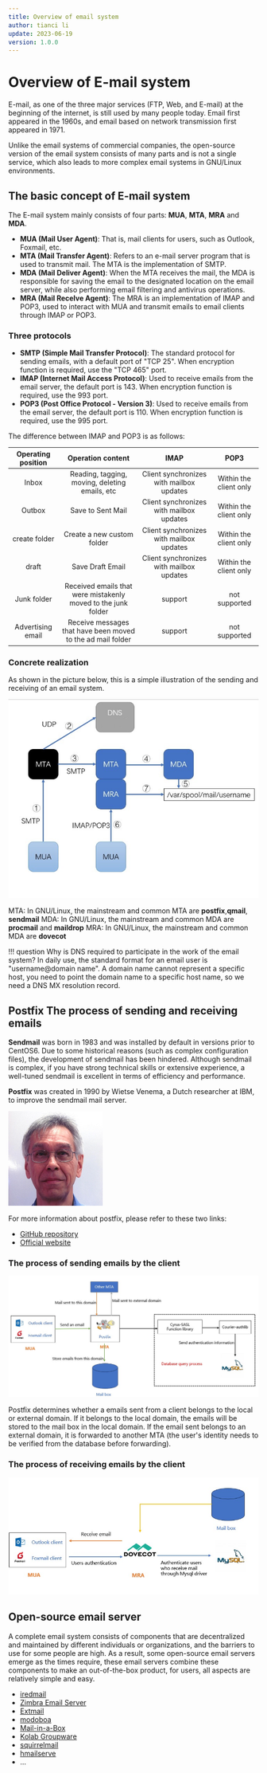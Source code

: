 ```yaml
---
title: Overview of email system
author: tianci li
update: 2023-06-19
version: 1.0.0
---
```


# Overview of E-mail system

E-mail, as one of the three major services (FTP, Web, and E-mail) at the beginning of the internet, is still used by many people today. Email first appeared in the 1960s, and email based on network transmission first appeared in 1971.

Unlike the email systems of commercial companies, the open-source version of the email system consists of many parts and is not a single service, which also leads to more complex email systems in GNU/Linux environments.

## The basic concept of E-mail system

The E-mail system mainly consists of four parts: **MUA**, **MTA**, **MRA** and **MDA**.

* **MUA (Mail User Agent)**: That is, mail clients for users, such as Outlook, Foxmail, etc.
* **MTA (Mail Transfer Agent)**: Refers to an e-mail server program that is used to transmit mail. The MTA is the implementation of SMTP.
* **MDA (Mail Deliver Agent)**: When the MTA receives the mail, the MDA is responsible for saving the email to the designated location on the email server, while also performing email filtering and antivirus operations.
* **MRA (Mail Recelve Agent)**: The MRA is an implementation of IMAP and POP3, used to interact with MUA and transmit emails to email clients through IMAP or POP3.

### Three protocols

* **SMTP (Simple Mail Transfer Protocol)**: The standard protocol for sending emails, with a default port of "TCP 25". When encryption function is required, use the "TCP 465" port.
* **IMAP (Internet Mail Access Protocol)**: Used to receive emails from the email server, the default port is 143. When encryption function is required, use the 993 port.
* **POP3 (Post Office Protocol - Version 3)**: Used to receive emails from the email server, the default port is 110. When encryption function is required, use the 995 port.

The difference between IMAP and POP3 is as follows:

| Operating position | Operation content | IMAP | POP3 |
| :---: | :---: | :---: | :---: | 
| Inbox             | Reading, tagging, moving, deleting emails, etc | Client synchronizes with mailbox updates | Within the client only | 
| Outbox            | Save to Sent Mail | Client synchronizes with mailbox updates | Within the client only |
| create folder     | Create a new custom folder | Client synchronizes with mailbox updates | Within the client only |
| draft             | Save Draft Email | Client synchronizes with mailbox updates | Within the client only |
| Junk folder       | Received emails that were mistakenly moved to the junk folder | support | not supported |
| Advertising email | Receive messages that have been moved to the ad mail folder | support | not supported  |

### Concrete realization

As shown in the picture below, this is a simple illustration of the sending and receiving of an email system.

![Simple email system](./email-images/email-system01.jpg)

MTA: In GNU/Linux, the mainstream and common MTA are **postfix**,**qmail**, **sendmail**
MDA: In GNU/Linux, the mainstream and common MDA are **procmail** and **maildrop**
MRA: In GNU/Linux, the mainstream and common MDA are **dovecot**

!!! question
    Why is DNS required to participate in the work of the email system?
    In daily use, the standard format for an email user is "username@domain name". A domain name cannot represent a specific host, you need to point the domain name to a specific host name, so we need a DNS MX resolution record.

## Postfix The process of sending and receiving emails

**Sendmail** was born in 1983 and was installed by default in versions prior to CentOS6. Due to some historical reasons (such as complex configuration files), the development of sendmail has been hindered. Although sendmail is complex, if you have strong technical skills or extensive experience, a well-tuned sendmail is excellent in terms of efficiency and performance.

**Postfix** was created in 1990 by Wietse Venema, a Dutch researcher at IBM, to improve the sendmail mail server.

![Wietse Venema](./email-images/Wietse%20Venema.png)

For more information about postfix, please refer to these two links:

* [GitHub repository](https://github.com/vdukhovni/postfix)
* [Official website](http://www.postfix.org/)

### The process of sending emails by the client

![legend01](./email-images/email-system02.jpg)

Postfix determines whether a emails sent from a client belongs to the local or external domain. If it belongs to the local domain, the emails will be stored to the mail box in the local domain. If the email sent belongs to an external domain, it is forwarded to another MTA (the user's identity needs to be verified from the database before forwarding). 

### The process of receiving emails by the client

![legend02](./email-images/email-system03.jpg)

## Open-source email server

A complete email system consists of components that are decentralized and maintained by different individuals or organizations, and the barriers to use for some people are high. As a result, some open-source email servers emerge as the times require, these email servers combine these components to make an out-of-the-box product, for users, all aspects are relatively simple and easy.

* [iredmail](https://www.iredmail.com/index.html)
* [Zimbra Email Server](https://www.zimbra.com/)
* [Extmail](https://www.extmail.cn/)
* [modoboa](https://modoboa.org/en/)
* [Mail-in-a-Box](https://mailinabox.email/)
* [Kolab Groupware](https://docs.kolab.org/installation-guide/index.html)
* [squirrelmail](https://www.squirrelmail.org/index.php)
* [hmailserve](https://www.hmailserver.com/)
* ...